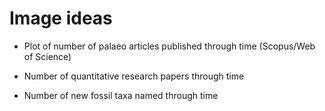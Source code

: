 # Image ideas

* Plot of number of palaeo articles published through time (Scopus/Web of Science)

* Number of quantitative research papers through time

* Number of new fossil taxa named through time